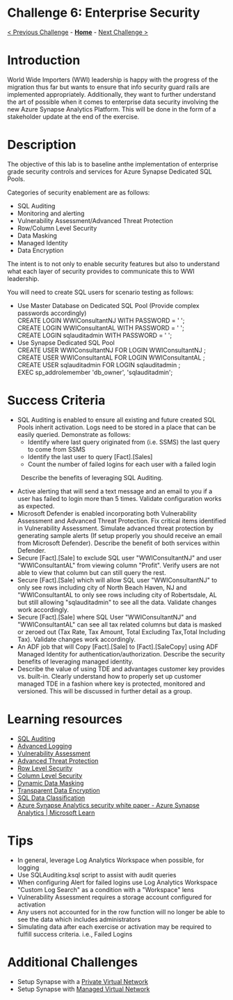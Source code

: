 # Challenge 6: Enterprise Security

[< Previous Challenge](./Challenge-05.md) - **[Home](../README.md)** - [Next Challenge >](./Challenge-07.md)

# Introduction

World Wide Importers (WWI) leadership is happy with the progress of the migration thus far but wants to ensure that info security guard rails are implemented appropriately. Additionally, they want to further understand the art of possible when it comes to enterprise data security involving the new Azure Synapse Analytics Platform. This will be done in the form of a stakeholder update at the end of the exercise.

# Description

The objective of this lab is to baseline anthe implementation of enterprise grade security controls and services for Azure Synapse Dedicated SQL Pools.

Categories of security enablement are as follows:

- SQL Auditing
- Monitoring and alerting
- Vulnerability Assessment/Advanced Threat Protection
- Row/Column Level Security
- Data Masking
- Managed Identity
- Data Encryption

The intent is to not only to enable security features but also to understand what each layer of security provides to communicate this to WWI leadership.

You will need to create SQL users for scenario testing as follows:

- Use Master Database on Dedicated SQL Pool (Provide complex passwords accordingly) \
 CREATE LOGIN WWIConsultantNJ WITH PASSWORD = ' '; \
 CREATE LOGIN WWIConsultantAL WITH PASSWORD = ' '; \
 CREATE LOGIN sqlauditadmin WITH PASSWORD = ' '; 
- Use Synapse Dedicated SQL Pool \
 CREATE USER WWIConsultantNJ FOR LOGIN WWIConsultantNJ ; \
 CREATE USER WWIConsultantAL FOR LOGIN WWIConsultantAL ; \
 CREATE USER sqlauditadmin FOR LOGIN sqlauditadmin ; \
 EXEC sp\_addrolemember 'db\_owner', 'sqlauditadmin'; 

# Success Criteria

- SQL Auditing is enabled to ensure all existing and future created SQL Pools inherit activation. Logs need to be stored in a place that can be easily queried. Demonstrate as follows:
  - Identify where last query originated from (i.e. SSMS) the last query to come from SSMS
  - Identify the last user to query [Fact].[Sales]
  - Count the number of failed logins for each user with a failed login

&nbsp; &nbsp; &nbsp; &nbsp; Describe the benefits of leveraging SQL Auditing.
- Active alerting that will send a text message and an email to you if a user has failed to login more than 5 times. Validate configuration works as expected.
- Microsoft Defender is enabled incorporating both Vulnerability Assessment and Advanced Threat Protection. Fix critical items identified in Vulnerability Assessment. Simulate advanced threat protection by generating sample alerts (If setup properly you should receive an email from Microsoft Defender). Describe the benefit of both services within Defender.
- Secure [Fact].[Sale] to exclude SQL user "WWIConsultantNJ" and user "WWIConsultantAL" from viewing column "Profit". Verify users are not able to view that column but can still query the rest.
- Secure [Fact].[Sale] which will allow SQL user "WWIConsultantNJ" to only see rows including city of North Beach Haven, NJ and "WWIConsultantAL to only see rows including city of Robertsdale, AL but still allowing "sqlauditadmin" to see all the data. Validate changes work accordingly.
- Secure [Fact].[Sale] where SQL User "WWIConsultantNJ" and "WWIConsultantAL" can see all tax related columns but data is masked or zeroed out (Tax Rate, Tax Amount, Total Excluding Tax,Total Including Tax). Validate changes work accordingly.
- An ADF job that will Copy [Fact].[Sale] to [Fact].[SaleCopy] using ADF Managed Identity for authentication/authorization. Describe the security benefits of leveraging managed identity.
- Describe the value of using TDE and advantages customer key provides vs. built-in. Clearly understand how to properly set up customer managed TDE in a fashion where key is protected, monitored and versioned. This will be discussed in further detail as a group.

# Learning resources

- [SQL Auditing](https://docs.microsoft.com/en-us/azure/azure-sql/database/auditing-overview?view=azuresql)
- [Advanced Logging](https://learn.microsoft.com/en-us/azure/azure-monitor/alerts/alerts-create-new-alert-rule?tabs=metric)
- [Vulnerability Assessment](https://learn.microsoft.com/en-us/azure/azure-sql/database/sql-vulnerability-assessment?view=azuresql&tabs=azure-powershell)
- [Advanced Threat Protection](https://docs.microsoft.com/en-us/azure/azure-sql/database/threat-detection-overview?view=azuresql)
- [Row Level Security](https://docs.microsoft.com/en-us/sql/relational-databases/security/row-level-security?view=sql-server-ver16)
- [Column Level Security](https://docs.microsoft.com/en-us/azure/synapse-analytics/sql-data-warehouse/column-level-security)
- [Dynamic Data Masking](https://docs.microsoft.com/en-us/azure/azure-sql/database/dynamic-data-masking-overview?view=azuresql)
- [Transparent Data Encryption](https://docs.microsoft.com/en-us/azure/azure-sql/database/transparent-data-encryption-tde-overview?view=azuresql&tabs=azure-portal)
- [SQL Data Classification](https://docs.microsoft.com/en-us/azure/azure-sql/database/data-discovery-and-classification-overview?view=azuresql)
- [Azure Synapse Analytics security white paper - Azure Synapse Analytics | Microsoft Learn](https://learn.microsoft.com/en-us/azure/synapse-analytics/guidance/security-white-paper-introduction)

# Tips

- In general, leverage Log Analytics Workspace when possible, for logging
- Use SQLAuditing.ksql script to assist with audit queries
- When configuring Alert for failed logins use Log Analytics Workspace "Custom Log Search" as a condition with a "Workspace" lens
- Vulnerability Assessment requires a storage account configured for activation
- Any users not accounted for in the row function will no longer be able to see the data which includes administrators
- Simulating data after each exercise or activation may be required to fulfill success criteria. i.e., Failed Logins

# Additional Challenges

- Setup Synapse with a [Private Virtual Network](https://techcommunity.microsoft.com/t5/azure-architecture-blog/understanding-azure-synapse-private-endpoints/ba-p/2281463)
- Setup Synapse with [Managed Virtual Network](https://docs.microsoft.com/en-us/azure/synapse-analytics/security/synapse-workspace-managed-vnet)

